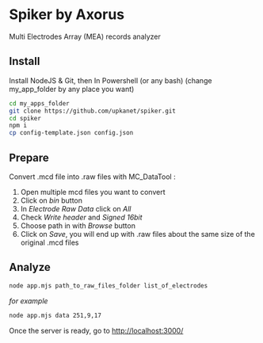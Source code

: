 # Spiker by Axorus
Multi Electrodes Array (MEA) records analyzer

## Install
Install NodeJS & Git, then
In Powershell (or any bash)
(change my_app_folder by any place you want)
```bash
cd my_apps_folder
git clone https://github.com/upkanet/spiker.git
cd spiker
npm i
cp config-template.json config.json
```
## Prepare
Convert .mcd file into .raw files with MC_DataTool :
1. Open multiple mcd files you want to convert
2. Click on *bin* button
3. In *Electrode Raw Data* click on *All*
4. Check *Write header* and *Signed 16bit*
5. Choose path in with *Browse* button
6. Click on *Save*, you will end up with .raw files about the same size of the original .mcd files

## Analyze

```bash
node app.mjs path_to_raw_files_folder list_of_electrodes
```
*for example*
```bash
node app.mjs data 251,9,17
```

Once the server is ready, go to [http://localhost:3000/](http://localhost:3000/)